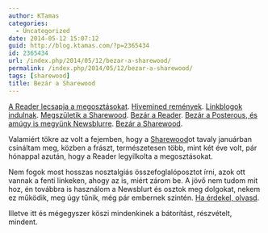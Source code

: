 ```yaml
---
author: KTamas
categories:
  - Uncategorized
date: 2014-05-12 15:07:12
guid: http://blog.ktamas.com/?p=2365434
id: 2365434
url: /index.php/2014/05/12/bezar-a-sharewood/
permalink: /index.php/2014/05/12/bezar-a-sharewood/
tags: [sharewood]
title: Bezár a Sharewood
---
```


[A Reader lecsapja a megosztásokat](http://blog.ktamas.com/index.php/2011/11/01/nem-oszthatom-meg-senkivel-megosztom-hat-mindenkivel-1031-never-forget/). [Hivemined remények](http://blog.ktamas.com/index.php/2011/11/04/kontentmegosztas/). [Linkblogok indulnak](http://blog.ktamas.com/index.php/2012/01/23/kontentmegosztas-redux-tamadnak-a-linkblogok-come-and-join-the-revolution/). [Megszületik a Sharewood](http://blog.ktamas.com/index.php/2012/01/30/sharewood-hu-kontentmegosztas-harmadik-resz/). [Bezár a Reader](http://blog.ktamas.com/index.php/2013/03/14/kinyirtak-a-readert-csutortok/). [Bezár a Posterous, és amúgy is megyünk Newsblurre](http://blog.ktamas.com/index.php/2013/04/03/state-of-the-rss-olvasok-megosztasok-sharewood/). [Bezár a Sharewood](http://sharewoodgephaz.tumblr.com/post/85517500870/bezar-a-sharewood).

Valamiért tökre az volt a fejemben, hogy a [Sharewood](http://sharewood.hu/)ot tavaly januárban csináltam meg, közben a frászt, természetesen több, mint két éve volt, pár hónappal azután, hogy a Reader legyilkolta a megosztásokat.

Nem fogok most hosszas nosztalgiás összefoglalóposztot írni, azok ott vannak a fenti linkeken, ahogy az is, miért zárom be. A jövő nem tudom mit hoz, én továbbra is használom a Newsblurt és osztok meg dolgokat, nekem ez működik, meg úgy tűnik, még pár embernek szintén. [Ha érdekel, olvasd](http://ktamas.newsblur.com/).

Illetve itt és mégegyszer köszi mindenkinek a bátorítást, részvételt, mindent.
